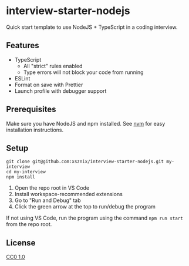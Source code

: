 # interview-starter-nodejs

Quick start template to use NodeJS + TypeScript in a coding interview.

## Features

- TypeScript
  - All "strict" rules enabled
  - Type errors will not block your code from running
- ESLint
- Format on save with Prettier
- Launch profile with debugger support

## Prerequisites

Make sure you have NodeJS and npm installed. See [nvm](https://github.com/nvm-sh/nvm/blob/master/README.md) for easy installation instructions.

## Setup

```
git clone git@github.com:xsznix/interview-starter-nodejs.git my-interview
cd my-interview
npm install
```

1. Open the repo root in VS Code
2. Install workspace-recommended extensions
3. Go to "Run and Debug" tab
4. Click the green arrow at the top to run/debug the program

If not using VS Code, run the program using the command `npm run start` from the repo root.

## License

[CC0 1.0](https://creativecommons.org/publicdomain/zero/1.0/legalcode)
